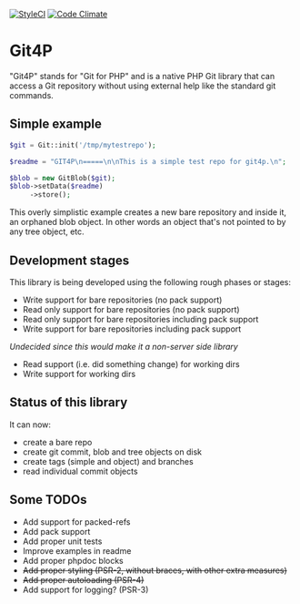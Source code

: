[![StyleCI](https://styleci.io/repos/35836750/shield)](https://styleci.io/repos/35836750)
[![Code Climate](https://codeclimate.com/github/git4p/git4p/badges/gpa.svg)](https://codeclimate.com/github/git4p/git4p)

Git4P
=====

"Git4P" stands for "Git for PHP" and is a native PHP Git library that can access
a Git repository without using external help like the standard git commands.

Simple example
--------------

```php
$git = Git::init('/tmp/mytestrepo');

$readme = "GIT4P\n=====\n\nThis is a simple test repo for git4p.\n";

$blob = new GitBlob($git);
$blob->setData($readme)
     ->store();
```

This overly simplistic example creates a new bare repository and inside it, an
orphaned blob object. In other words an object that's not pointed to by any
tree object, etc.

Development stages
------------------

This library is being developed using the following rough phases or stages:

- Write support for bare repositories (no pack support)
- Read only support for bare repositories (no pack support)
- Read only support for bare repositories including pack support
- Write support for bare repositories including pack support

*Undecided since this would make it a non-server side library*

- Read support (i.e. did something change) for working dirs
- Write support for working dirs

Status of this library
----------------------

It can now:

- create a bare repo
- create git commit, blob and tree objects on disk
- create tags (simple and object) and branches
- read individual commit objects

Some TODOs
----------

- Add support for packed-refs
- Add pack support
- Add proper unit tests
- Improve examples in readme
- Add proper phpdoc blocks
- ~~Add proper styling (PSR-2, without braces, with other extra measures)~~
- ~~Add proper autoloading (PSR-4)~~
- Add support for logging? (PSR-3)
